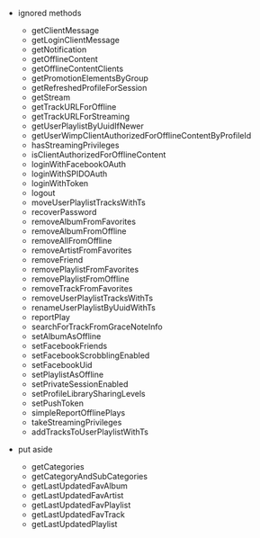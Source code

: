 - ignored methods
  - getClientMessage
  - getLoginClientMessage
  - getNotification
  - getOfflineContent
  - getOfflineContentClients
  - getPromotionElementsByGroup
  - getRefreshedProfileForSession
  - getStream
  - getTrackURLForOffline
  - getTrackURLForStreaming
  - getUserPlaylistByUuidIfNewer
  - getUserWimpClientAuthorizedForOfflineContentByProfileId
  - hasStreamingPrivileges
  - isClientAuthorizedForOfflineContent
  - loginWithFacebookOAuth
  - loginWithSPIDOAuth
  - loginWithToken
  - logout
  - moveUserPlaylistTracksWithTs
  - recoverPassword
  - removeAlbumFromFavorites
  - removeAlbumFromOffline
  - removeAllFromOffline
  - removeArtistFromFavorites
  - removeFriend
  - removePlaylistFromFavorites
  - removePlaylistFromOffline
  - removeTrackFromFavorites
  - removeUserPlaylistTracksWithTs
  - renameUserPlaylistByUuidWithTs
  - reportPlay
  - searchForTrackFromGraceNoteInfo
  - setAlbumAsOffline
  - setFacebookFriends
  - setFacebookScrobblingEnabled
  - setFacebookUid
  - setPlaylistAsOffline
  - setPrivateSessionEnabled
  - setProfileLibrarySharingLevels
  - setPushToken
  - simpleReportOfflinePlays
  - takeStreamingPrivileges
  - addTracksToUserPlaylistWithTs

- put aside
  - getCategories
  - getCategoryAndSubCategories
  - getLastUpdatedFavAlbum
  - getLastUpdatedFavArtist
  - getLastUpdatedFavPlaylist
  - getLastUpdatedFavTrack
  - getLastUpdatedPlaylist